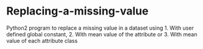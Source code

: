 # Replacing-a-missing-value
Python2 program to replace a missing value in a dataset using 1. With user defined global constant, 2. With mean value of the attribute or 3. With mean value of each attribute class
